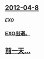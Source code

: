 ## [2012-04-8](/zh/news/2012/04/8/index.md)

##### EXO
### [ EXO出道。](/zh/news/2012/04/8/EXO出道.md)
## [前一天...](/zh/news/2012/04/7/index.md)

